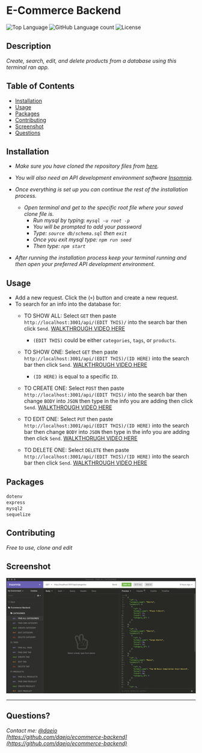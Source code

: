 # E-Commerce Backend
  ![Top Language](https://img.shields.io/github/languages/top/daejo/ecommerce-backend)
  ![GitHub Language count](https://img.shields.io/github/languages/count/daejo/ecommerce-backend)
  ![License](https://img.shields.io/badge/license-MIT_License-pink.svg)

  ## Description 

  _Create, search, edit, and delete products from a database using this terminal ran app._
 
  ## Table of Contents

  * [Installation](#installation)
  * [Usage](#usage)
  * [Packages](#packages)
  * [Contributing](#contributing)
  * [Screenshot](#screenshot)
  * [Questions](#questions)
  
  

  ## Installation

  * _Make sure you have cloned the repository files from [here](https://github.com/daejo/ecommerce-backend)._
  * _You will also need an API development environment software [Insomnia](https://insomnia.rest/)._
  * _Once everything is set up you can continue the rest of the installation process._
    * _Open terminal and get to the specific root file where your saved clone file is._
      * _Run mysql by typing: ```mysql -u root -p```_
      * _You will be prompted to add your password_
      * _Type: ```source db/schema.sql``` then ```exit```_
      * _Once you exit mysql type: ```npm run seed```_
      * _Then type: ```npm start```_

  * _After running the installation process keep your terminal running and then open your preferred API development environment._


  ## Usage 

  * Add a new request. Click the (```+```) button and create a new request.
  * To search for an info into the database for:
    * TO SHOW ALL: Select ```GET``` then paste ```http://localhost:3001/api/(EDIT THIS)/``` into the search bar then click ```Send```. [WALKTHROUGH VIDEO HERE](https://drive.google.com/file/d/1qFiViR03ctoPUptb8DWz2bcgzocdGFoQ/view)
      * ```(EDIT THIS)``` could be either ```categories```, ```tags```, or ```products```. 

    * TO SHOW ONE: Select ```GET``` then paste ```http://localhost:3001/api/(EDIT THIS)/(ID HERE)``` into the search bar then click ```Send```. [WALKTHROUGH VIDEO HERE](https://drive.google.com/file/d/1VLITeq1Bs6UtUJhGfG_0dERtdjoR-f7Q/view)
      * ```(ID HERE)``` is equal to a specific ```ID```. 
    
    * TO CREATE ONE: Select ```POST``` then paste ```http://localhost:3001/api/(EDIT THIS)/``` into the search bar then
    change ```BODY``` into ```JSON``` then type in the info you are adding then click ```Send```. [WALKTHROUGH VIDEO HERE](https://drive.google.com/file/d/1xiNw4V9DCGildlFypkWP1Bm92NWC935p/view)

    * TO EDIT ONE: Select ```PUT``` then paste ```http://localhost:3001/api/(EDIT THIS)/(ID HERE)``` into the search bar then
    change ```BODY``` into ```JSON``` then type in the info you are adding then click ```Send```. [WALKTHORUGH VIDEO HERE](https://drive.google.com/file/d/1IMl2ovPqDL9V4yNqxGk4WoHKzTJnUUQp/view)

    * TO DELETE ONE: Select ```DELETE``` then paste ```http://localhost:3001/api/(EDIT THIS)/(ID HERE)``` into the search bar then click ```Send```. [WALKTHROUGH VIDEO HERE](https://drive.google.com/file/d/1f3-8ool1d07oOGhFRew_UFFkEqbzNDBA/view)

  ## Packages
    dotenv
    express
    mysql2
    sequelize


  ## Contributing

  _Free to use, clone and edit_


  ## Screenshot

  ![Screenshot](./images/screenshot.png)


  ---
  ## Questions?
  _Contact me:_
  _[@daejo](https://github.com/daejo)_  
  _[https://github.com/daejo/ecommerce-backend](https://github.com/daejo/ecommerce-backend)_  
  
